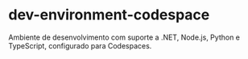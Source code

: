 # dev-environment-codespace
Ambiente de desenvolvimento com suporte a .NET, Node.js, Python e TypeScript, configurado para Codespaces.
